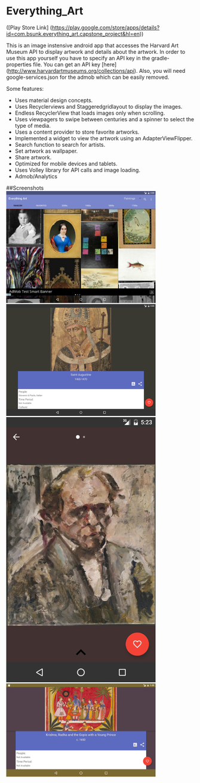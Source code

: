 # Everything_Art 

([Play Store Link] (https://play.google.com/store/apps/details?id=com.bsunk.everything_art.capstone_project&hl=en))

This is an image instensive android app that accesses the Harvard Art Museum API to display artwork and details about the artwork. 
In order to use this app yourself you have to specify an API key in the gradle-properties file. You can get an API key [here] (http://www.harvardartmuseums.org/collections/api).
Also, you will need google-services.json for the admob which can be easily removed. 


Some features:
 - Uses material design concepts.
 - Uses Recyclerviews and Staggeredgridlayout to display the images. 
 - Endless RecyclerView that loads images only when scrolling. 
 - Uses viewpagers to swipe between centuries and a spinner to select the type of media. 
 - Uses a content provider to store favorite artworks.
 - Implemented a widget to view the artwork using an AdapterViewFlipper.
 - Search function to search for artists.
 - Set artwork as wallpaper.
 - Share artwork.
 - Optimized for mobile devices and tablets.
 - Uses Volley library for API calls and image loading. 
 - Admob/Analytics
 
##Screenshots
<img src="/screenshots/Screenshot_20160829-163356.png" alt="image" width="400">
<img src="/screenshots/Screenshot_20160829-163256.png" alt="image" width="400">
<img src="/screenshots/Screenshot_20160829-172326.png" alt="image" width="400">
<img src="/screenshots/Screenshot_20160903-012002.png" alt="image" width="400">


